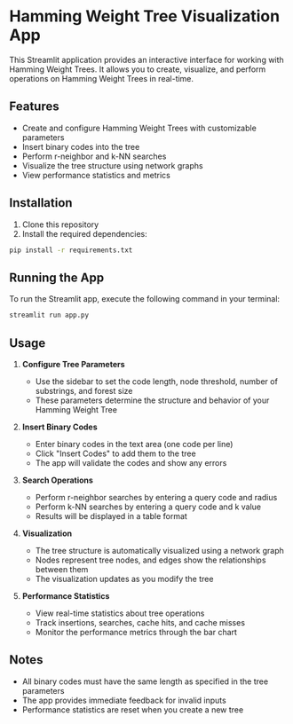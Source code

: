 # Hamming Weight Tree Visualization App

This Streamlit application provides an interactive interface for working with Hamming Weight Trees. It allows you to create, visualize, and perform operations on Hamming Weight Trees in real-time.

## Features

- Create and configure Hamming Weight Trees with customizable parameters
- Insert binary codes into the tree
- Perform r-neighbor and k-NN searches
- Visualize the tree structure using network graphs
- View performance statistics and metrics

## Installation

1. Clone this repository
2. Install the required dependencies:

```bash
pip install -r requirements.txt
```

## Running the App

To run the Streamlit app, execute the following command in your terminal:

```bash
streamlit run app.py
```

## Usage

1. **Configure Tree Parameters**

   - Use the sidebar to set the code length, node threshold, number of substrings, and forest size
   - These parameters determine the structure and behavior of your Hamming Weight Tree

2. **Insert Binary Codes**

   - Enter binary codes in the text area (one code per line)
   - Click "Insert Codes" to add them to the tree
   - The app will validate the codes and show any errors

3. **Search Operations**

   - Perform r-neighbor searches by entering a query code and radius
   - Perform k-NN searches by entering a query code and k value
   - Results will be displayed in a table format

4. **Visualization**

   - The tree structure is automatically visualized using a network graph
   - Nodes represent tree nodes, and edges show the relationships between them
   - The visualization updates as you modify the tree

5. **Performance Statistics**
   - View real-time statistics about tree operations
   - Track insertions, searches, cache hits, and cache misses
   - Monitor the performance metrics through the bar chart

## Notes

- All binary codes must have the same length as specified in the tree parameters
- The app provides immediate feedback for invalid inputs
- Performance statistics are reset when you create a new tree
